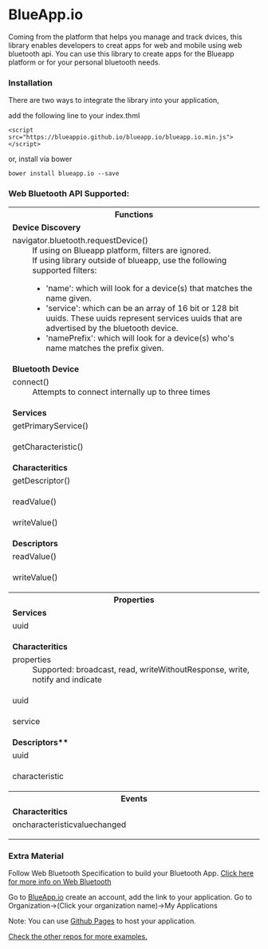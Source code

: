 # BlueApp.io

Coming from the platform that helps you manage and track dvices, this library enables developers to creat apps for web and mobile using web bluetooth api. You can use this library to create apps for the Blueapp platform or for your personal bluetooth needs.

### Installation

There are two ways to integrate the library into your application,

add the following line to your index.thml

```
<script src="https://blueappio.github.io/blueapp.io/blueapp.io.min.js"></script>
```

or, install via bower

```
bower install blueapp.io --save
```

### Web Bluetooth API Supported:
<table>
  <tbody>
    <tr>
      <th>Functions</th>
    </tr>
    <tr>
      <td><b>Device Discovery</b></td>
    </tr>
    <tr>
      <td>
        <dl>
          <dt>navigator.bluetooth.requestDevice()</dt> 
          <dd>If using on Blueapp platform, filters are ignored.</dd>
          <dd> If using library outside of blueapp, use the following supported filters:
            <br>
            <ul>
              <li>'name': which will look for a device(s) that matches the name given.
              <li>'service': which can be an array of 16 bit or 128 bit uuids. These uuids represent services uuids that are advertised by the bluetooth device.
              <li>'namePrefix': which will look for a device(s) who's name matches the prefix given.
            </ul>
          </dd>
        </dl>
      </td>
    </tr>
    <tr>
      <td><b>Bluetooth Device</b></td>
    </tr>
    <tr>
      <td>
        <dl>
          <dt>connect()</dt>
          <dd>Attempts to connect internally up to three times</dd>
        </dl>
      </td>
    </tr>
    <tr><td><b>Services</b></td></tr>
    <tr><td><dl><dt>getPrimaryService()</dt></dl></td></tr>
    <tr><td><dl><dt>getCharacteristic()</dt></dl></td></tr>
    <tr><td><b>Characteritics</b></td></tr>
    <tr><td><dl><dt>getDescriptor()</dt></dl></td></tr>
    <tr><td><dl><dt>readValue()</dt></dl></td></tr>
    <tr><td><dl><dt>writeValue()</dt></dl></td></tr>
    <tr><td><b>Descriptors</b></td></tr>
    <tr><td><dl><dt>readValue()</dt></dl></td></tr>
    <tr><td><dl><dt>writeValue()</dt></dl></td></tr>
    <tr><th>Properties</th></tr>
    <tr><td><b>Services</b></td></tr>
    <tr><td><dl><dt>uuid</dt></dl></td></tr>
    <tr><td><b>Characteritics</b></td></tr>
    <tr>
      <td>
      <dl><dt>
        properties
       </dt>
        <dd>Supported: broadcast, read,  writeWithoutResponse, write, notify and indicate
        <dd>
        </dl>
      </td>
    </tr>
    <tr><td><dl><dt>uuid</dt></dl></td></tr>
    <tr><td><dl><dt>service</dt></dl></td></tr>
    <tr><td><b>Descriptors**</b></td></tr>
    <tr><td><dl><dt>uuid</dt></dl></td></tr>
    <tr><td><dl><dt>characteristic</dt></dl></td></tr>
    <tr><th>Events</th><tr>
    <tr><td><b>Characteritics</b></td><tr>
    <tr><td><dl><dt>oncharacteristicvaluechanged</dt></dl></td><tr>
  </tbody>
</table>

### Extra Material

Follow Web Bluetooth Specification to build your Bluetooth App. [Click here for more info on Web Bluetooth](https://www.w3.org/community/web-bluetooth/)

Go to [BlueApp.io](https://www.blueapp.io) create an account, add the link to your application. 
Go to Organization->(Click your organization name)->My Applications

Note: You can use [Github Pages](https://pages.github.com/) to host your application.

[Check the other repos for more examples.](https://github.com/blueappio)
